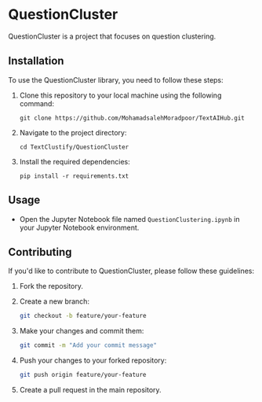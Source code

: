 # QuestionCluster

QuestionCluster is a project that focuses on question clustering.

## Installation

To use the QuestionCluster library, you need to follow these steps:

1. Clone this repository to your local machine using the following command:

   ```shell
   git clone https://github.com/MohamadsalehMoradpoor/TextAIHub.git
   ```

2. Navigate to the project directory:

    ```shell
    cd TextClustify/QuestionCluster
    ```

3. Install the required dependencies:

    ```shell
    pip install -r requirements.txt
    ```

## Usage

- Open the Jupyter Notebook file named `QuestionClustering.ipynb` in your Jupyter Notebook environment.

## Contributing

If you'd like to contribute to QuestionCluster, please follow these guidelines:

1. Fork the repository.

2. Create a new branch:

    ```bash
    git checkout -b feature/your-feature
    ```

3. Make your changes and commit them:

    ```bash
    git commit -m "Add your commit message"
    ```

4. Push your changes to your forked repository:

    ```bash
    git push origin feature/your-feature
    ```

5. Create a pull request in the main repository.